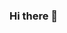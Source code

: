 ### Hi there 👋

<!--
**MobinaAali/MobinaAali** is a ✨ _special_ ✨ repository because its `README.md` (this file) appears on your GitHub profile.

Here are some ideas to get you started:

- 🔭 I’m a 4th year student majoring in psychology and minoring in health studies.
- 🌱 I’m doing an independant research in N400 project 
- 🤔 I’m looking for help with how to be a good researcher! 
- 💬 Ask me about how to run for Blue Nose Double-Marathon with two weeks of training as an amateur!  
- 📫 How to reach me: Mobina.Aali@dal.ca 
- 😄 Pronouns: She/her
- ⚡ Fun fact: I was in national swimming team in my country. 
-->
